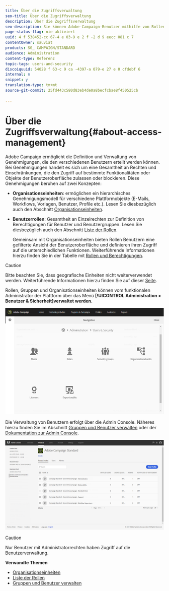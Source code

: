 ```yaml
---
title: Über die Zugriffsverwaltung
seo-title: Über die Zugriffsverwaltung
description: Über die Zugriffsverwaltung
seo-description: Sie können Adobe-Campaign-Benutzer mithilfe von Rollen, Gruppen und Organisationseinheiten verwalten.
page-status-flag: nie aktiviert
uuid: 4 f 538452-cc 67-4 e 03-9 e 2 f -2 d 9 eecc 081 c 7
contentOwner: sauviat
products: SG_ CAMPAIGN/STANDARD
audience: Administration
content-type: Referenz
topic-tags: users-and-security
discoiquuid: 54028 f 63-c 9 ca -4397-a 079-e 27 e 0 cfdebf 6
internal: n
snippet: y
translation-type: tm+mt
source-git-commit: 25fd443c580d83eb4de0a8becfcbae8f450525cb

---
```



# Über die Zugriffsverwaltung{#about-access-management}

Adobe Campaign ermöglicht die Definition und Verwaltung von Genehmigungen, die den verschiedenen Benutzern erteilt werden können. Bei Genehmigungen handelt es sich um eine Gesamtheit an Rechten und Einschränkungen, die den Zugriff auf bestimmte Funktionalitäten oder Objekte der Benutzeroberfläche zulassen oder blockieren. Diese Genehmigungen beruhen auf zwei Konzepten:

* **Organisationseinheiten**: ermöglichen ein hierarchisches Genehmigungsmodell für verschiedene Plattformobjekte (E-Mails, Workflows, Vorlagen, Benutzer, Profile etc.). Lesen Sie diesbezüglich auch den Abschnitt [Organisationseinheiten](../../administration/using/organizational-units.md).
* **Benutzerrollen**: Gesamtheit an Einzelrechten zur Definition von Berechtigungen für Benutzer und Benutzergruppen. Lesen Sie diesbezüglich auch den Abschnitt [Liste der Rollen](../../administration/using/list-of-roles.md).

   Gemeinsam mit Organisationseinheiten bieten Rollen Benutzern eine gefilterte Ansicht der Benutzeroberfläche und definieren ihren Zugriff auf die unterschiedlichen Funktionen. Weiterführende Informationen hierzu finden Sie in der Tabelle mit [ Rollen und Berechtigungen](https://docs.campaign.adobe.com/doc/standard/en/Technotes/AdobeCampaign-ACSRights.pdf).

>[!CAUTION]
>
>Bitte beachten Sie, dass geografische Einheiten nicht weiterverwendet werden. Weiterführende Informationen hierzu finden Sie auf dieser [Seite](https://helpx.adobe.com/campaign/kb/acs-deprecated-and-removed-features.html).

Rollen, Gruppen und Organisationseinheiten können vom funktionalen Administrator der Plattform über das Menü **[!UICONTROL Administration &gt; Benutzer &amp; Sicherheit]verwaltet werden.**

![](assets/user_management_1.png)

Die Verwaltung von Benutzern erfolgt über die Admin Console. Näheres hierzu finden Sie im Abschnitt [Gruppen und Benutzer verwalten](../../administration/using/managing-groups-and-users.md) oder der [Dokumentation zur Admin Console](https://helpx.adobe.com/enterprise/managing/user-guide.html).

![](assets/user_management_6.png)

>[!CAUTION]
>
>Nur Benutzer mit Administratorrechten haben Zugriff auf die Benutzerverwaltung.

**Verwandte Themen**

* [Organisationseinheiten](../../administration/using/organizational-units.md)
* [Liste der Rollen](../../administration/using/list-of-roles.md)
* [Gruppen und Benutzer verwalten](../../administration/using/managing-groups-and-users.md)

